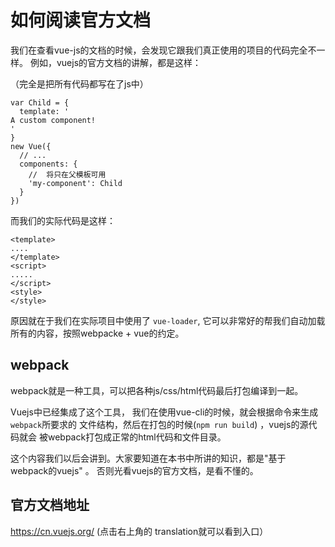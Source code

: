 # 如何阅读官方文档

我们在查看vue-js的文档的时候，会发现它跟我们真正使用的项目的代码完全不一样。 例如，vuejs的官方文档的讲解，都是这样：

（完全是把所有代码都写在了js中）

```
var Child = {
  template: '
A custom component!
'
}
new Vue({
  // ...
  components: {
    //  将只在父模板可用
    'my-component': Child
  }
})
```

而我们的实际代码是这样：

```
<template>
....
</template>
<script>
.....
</script>
<style>
</style>
```

原因就在于我们在实际项目中使用了 `vue-loader`, 它可以非常好的帮我们自动加载所有的内容，按照webpacke + vue的约定。

## webpack

webpack就是一种工具，可以把各种js/css/html代码最后打包编译到一起。

Vuejs中已经集成了这个工具， 我们在使用vue-cli的时候，就会根据命令来生成 `webpack`所要求的
文件结构，然后在打包的时候(`npm run build`) ，vuejs的源代码就会
被webpack打包成正常的html代码和文件目录。

这个内容我们以后会讲到。大家要知道在本书中所讲的知识，都是"基于
webpack的vuejs" 。 否则光看vuejs的官方文档，是看不懂的。

## 官方文档地址

https://cn.vuejs.org/  (点击右上角的 translation就可以看到入口）


